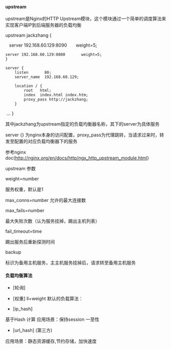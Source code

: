 #### upstream

upstream是Nginx的HTTP Upstream模块，这个模块通过一个简单的调度算法来实现客户端IP到后端服务器的负载均衡

upstream jackzhang {
	
    server 192.168.60.129:8090       weight=5;
    
    server 192.168.60.129:8080	     weight=5;
	}

    server {
        listen       80;
        server_name  192.168.60.129;

        location / {
            root   html;
            index  index.html index.htm;
			proxy_pass http://jackzhang;
        }
  ...
  }

其中jackzhang为upstream指定的负载均衡器名称，其下的server为具体服务

server {} 为nginx本身的访问配置，proxy_pass为代理跳转，当请求过来时，转发至配置的对应负载均衡器下的服务

参考nginx doc(http://nginx.org/en/docs/http/ngx_http_upstream_module.html)

upstream 参数

weight=number

服务权重，默认是1

max_conns=number
允许的最大连接数

max_fails=number

最大失败次数（认为服务挂掉，踢出主机列表）

fail_timeout=time

踢出服务后重新探测时间

backup

标识为备用主机服务，主主机服务挂掉后，请求转至备用主机服务


#### 负载均衡算法

- [轮询]

- [权重]
ll+weight 默认的负载算法：

- [ip_hash] 

基于Hash 计算 
应用场景：保持session 一至性

- [url_hash] 
 (第三方) 
 
应用场景：静态资源缓存,节约存储，加快速度


